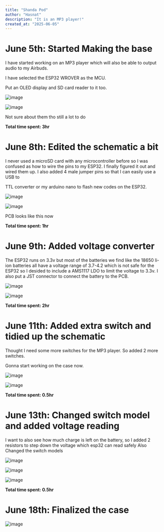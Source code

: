```yaml
---
title: "Shanda Pod"
author: "Hasnat"
description: "It is an MP3 player!"
created_at: "2025-06-05"
---
```

# June 5th: Started Making the base

I have started working on an MP3 player which will also be able to output audio to my Airbuds.

I have selected the ESP32 WROVER as the MCU.

Put an OLED display and SD card reader to it too.

![image](https://github.com/user-attachments/assets/983ff607-cd78-4104-bae1-0eee23f2e06c)

![image](https://github.com/user-attachments/assets/77ebb5aa-cf1e-4e92-93f0-d52ba4a4656f)

Not sure about them tho still a lot to do

**Total time spent: 3hr**

# June 8th: Edited the schematic a bit

I never used a microSD card with any microcontroller before so I was confused as how to wire the pins to my ESP32. I finally figured it out and wired them up. I also added 4 male jumper pins so that I can easily use a USB to 

TTL converter or my arduino nano to flash new codes on the ESP32.

![image](https://github.com/user-attachments/assets/cd13bfbf-7cc8-4739-8f66-eedcd2a3b625)

![image](https://github.com/user-attachments/assets/24d499ca-47c9-4a3c-9f9a-ebc3c1d17adb)

PCB looks like this now

**Total time spent: 1hr**

# June 9th: Added voltage converter

The ESP32 runs on 3.3v but most of the batteries we find like the 18650 li-ion batteries all have a voltage range of 3.7-4.2 which is not safe for the ESP32 so I desided to include a AMS1117 LDO to limit the voltage to 3.3v. I also put a JST connector to connect the battery to the PCB.

![image](https://github.com/user-attachments/assets/0c7aa5be-d46d-44a0-9bc9-d6c738963d87)

![image](https://github.com/user-attachments/assets/e54d9762-37b6-44fa-a259-5c51953ae877)



**Total time spent: 2hr**

# June 11th: Added extra switch and tidied up the schematic

Thought I need some more switches for the MP3 player. So added 2 more switches.

Gonna start working on the case now.

![image](https://github.com/user-attachments/assets/ec01024b-a128-4b2e-9bcb-7378826a94ab)

![image](https://github.com/user-attachments/assets/7615391b-5108-41eb-8551-717a2cbab5ba)


**Total time spent: 0.5hr**

# June 13th: Changed switch model and added voltage reading

I want to also see how much charge is left on the battery, so I added 2 resistors to step down the voltage which esp32 can read safely
Also Changed the switch models

![image](https://github.com/user-attachments/assets/1a5af187-fc32-41d4-8b3c-3d2679889c6c)

![image](https://github.com/user-attachments/assets/0d80c366-f133-4d58-9748-ae4329584c7a)

![image](https://github.com/user-attachments/assets/150b6c2c-f3c7-46f6-a84d-d3699be2efe2)

**Total time spent: 0.5hr**

# June 18th: Finalized the case
![image](https://github.com/user-attachments/assets/89b85b4c-ffd6-4bb5-b5dd-2446c8ea6242)
